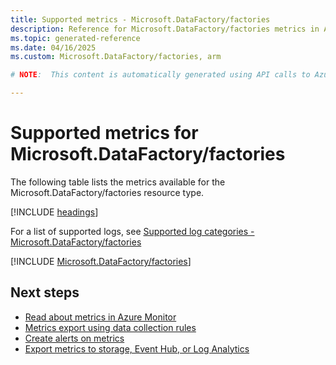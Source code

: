 ```yaml
---
title: Supported metrics - Microsoft.DataFactory/factories
description: Reference for Microsoft.DataFactory/factories metrics in Azure Monitor.
ms.topic: generated-reference
ms.date: 04/16/2025
ms.custom: Microsoft.DataFactory/factories, arm

# NOTE:  This content is automatically generated using API calls to Azure. Any edits made on these files will be overwritten in the next run of the script. 

---
```


  
# Supported metrics for Microsoft.DataFactory/factories
  
The following table lists the metrics available for the Microsoft.DataFactory/factories resource type.  
  
  
[!INCLUDE [headings](~/reusable-content/ce-skilling/azure/includes/azure-monitor/reference/metrics/metrics-headings.md)]  
  
  
  
For a list of supported logs, see [Supported log categories - Microsoft.DataFactory/factories](../supported-logs/microsoft-datafactory-factories-logs.md)  
  
 

[!INCLUDE [Microsoft.DataFactory/factories](~/reusable-content/ce-skilling/azure/includes/azure-monitor/reference/metrics/microsoft-datafactory-factories-metrics-include.md)]  



## Next steps

- [Read about metrics in Azure Monitor](/azure/azure-monitor/data-platform)
- [Metrics export using data collection rules](/azure/azure-monitor/essentials/data-collection-metrics)
- [Create alerts on metrics](/azure/azure-monitor/alerts/alerts-overview)
- [Export metrics to storage, Event Hub, or Log Analytics](/azure/azure-monitor/essentials/platform-logs-overview)
